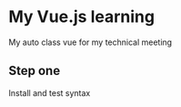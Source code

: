 # My Vue.js learning
My auto class vue for my technical meeting

## Step one
Install and test syntax